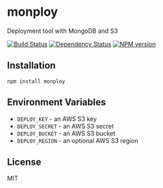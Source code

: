 # monploy

Deployment tool with MongoDB and S3

[![Build Status](https://img.shields.io/travis/ForbesLindesay/monploy/master.svg)](https://travis-ci.org/ForbesLindesay/monploy)
[![Dependency Status](https://img.shields.io/gemnasium/ForbesLindesay/monploy.svg)](https://gemnasium.com/ForbesLindesay/monploy)
[![NPM version](https://img.shields.io/npm/v/monploy.svg)](https://www.npmjs.org/package/monploy)

## Installation

    npm install monploy

## Environment Variables

 - `DEPLOY_KEY` - an AWS S3 key
 - `DEPLOY_SECRET` - an AWS S3 secret
 - `DEPLOY_BUCKET` - an AWS S3 bucket
 - `DEPLOY_REGION` - an optional AWS S3 region

## License

  MIT

